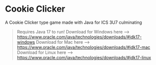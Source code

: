 # Cookie Clicker
A Cookie Clicker type game made with Java for ICS 3U7 culminating
 
> Requires Java 17 to run! 
> Download for Windows here --> https://www.oracle.com/java/technologies/downloads/#jdk17-windows
> Download for Mac here --> https://www.oracle.com/java/technologies/downloads/#jdk17-mac
> Download for Linux here --> https://www.oracle.com/java/technologies/downloads/#jdk17-linux
